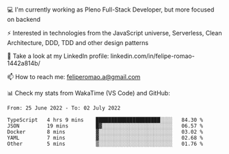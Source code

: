💻 I'm currently working as Pleno Full-Stack Developer, but more focused on backend

⚡ Interested in technologies from the JavaScript universe, Serverless, Clean Architecture, DDD, TDD and other design patterns

👥 Take a look at my LinkedIn profile: linkedin.com/in/felipe-romao-1442a814b/

📫 How to reach me: feliperomao.a@gmail.com

📊 Check my stats from WakaTime (VS Code) and GitHub:

<!--START_SECTION:waka-->

```text
From: 25 June 2022 - To: 02 July 2022

TypeScript   4 hrs 9 mins    █████████████████████░░░░   84.30 %
JSON         19 mins         █▓░░░░░░░░░░░░░░░░░░░░░░░   06.57 %
Docker       8 mins          ▓░░░░░░░░░░░░░░░░░░░░░░░░   03.02 %
YAML         7 mins          ▓░░░░░░░░░░░░░░░░░░░░░░░░   02.68 %
Other        5 mins          ▒░░░░░░░░░░░░░░░░░░░░░░░░   01.76 %
```

<!--END_SECTION:waka-->

